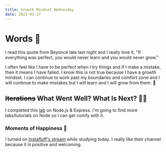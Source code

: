 ```yaml
---
title: Growth Mindset Wednesday
date: 2021-03-17
---
```

# Words 📄

 I read this quote from Beyoncé late last night and I really love it, "If everything was perfect, you would never learn and you would never grow." 

 I often feel like I have to be perfect when I try things and if I make a mistake, then it means I have failed. I know this is not true because I have a growth mindset. I can continue to work past my boundaries and comfort zone and I will continue to make mistakes but I will learn and I will grow from them. 🌺

## ~~Iterations~~   What Went Well? What Is Next? 🦸‍♀️

I completed this [lab](https://github.com/TanyaSelvog/node-express-course) on Node.js & Express. I'm going to find more labs/tutorials on Node so I can get comfy with it. 


### Moments of Happiness 🥰

I turned on [Instafluff's stream](https://www.twitch.tv/instafluff) while studying today. I really like their channel because it is positive and welcoming. 